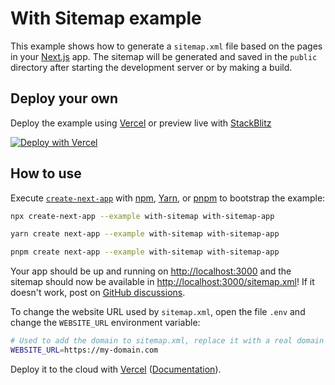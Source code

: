 # With Sitemap example

This example shows how to generate a `sitemap.xml` file based on the pages in your [Next.js](https://nextjs.org/) app. The sitemap will be generated and saved in the `public` directory after starting the development server or by making a build.

## Deploy your own

Deploy the example using [Vercel](https://vercel.com?utm_source=github&utm_medium=readme&utm_campaign=next-example) or preview live with [StackBlitz](https://stackblitz.com/github/vercel/next.js/tree/canary/examples/with-sitemap)

[![Deploy with Vercel](https://vercel.com/button)](https://vercel.com/new/clone?repository-url=https://github.com/vercel/next.js/tree/canary/examples/with-sitemap&project-name=with-sitemap&repository-name=with-sitemap)

## How to use

Execute [`create-next-app`](https://github.com/vercel/next.js/tree/canary/packages/create-next-app) with [npm](https://docs.npmjs.com/cli/init), [Yarn](https://yarnpkg.com/lang/en/docs/cli/create/), or [pnpm](https://pnpm.io) to bootstrap the example:

```bash
npx create-next-app --example with-sitemap with-sitemap-app
```

```bash
yarn create next-app --example with-sitemap with-sitemap-app
```

```bash
pnpm create next-app --example with-sitemap with-sitemap-app
```

Your app should be up and running on [http://localhost:3000](http://localhost:3000) and the sitemap should now be available in [http://localhost:3000/sitemap.xml](http://localhost:3000/sitemap.xml)! If it doesn't work, post on [GitHub discussions](https://github.com/vercel/next.js/discussions).

To change the website URL used by `sitemap.xml`, open the file `.env` and change the `WEBSITE_URL` environment variable:

```bash
# Used to add the domain to sitemap.xml, replace it with a real domain in production
WEBSITE_URL=https://my-domain.com
```

Deploy it to the cloud with [Vercel](https://vercel.com/new?utm_source=github&utm_medium=readme&utm_campaign=next-example) ([Documentation](https://nextjs.org/docs/deployment)).
